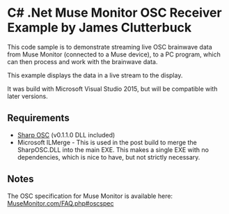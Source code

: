 # C# .Net Muse Monitor OSC Receiver Example by James Clutterbuck

This code sample is to demonstrate streaming live OSC brainwave data from Muse Monitor (connected to a Muse device), to a PC program, which can then process and work with the brainwave data.

This example displays the data in a live stream to the display.

It was build with Microsoft Visual Studio 2015, but will be compatible with later versions.

## Requirements
* [Sharp OSC](https://github.com/ValdemarOrn/SharpOSC) (v0.1.1.0 DLL included)
* Microsoft ILMerge - This is used in the post build to merge the SharpOSC.DLL into the main EXE. This makes a single EXE with no dependencies, which is nice to have, but not strictly necessary.

## Notes
The OSC specification for Muse Monitor is available here: [MuseMonitor.com/FAQ.php#oscspec](https://musemonitor.com/FAQ.php#oscspec)
